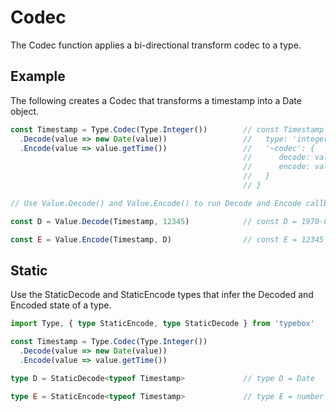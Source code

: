# Codec

The Codec function applies a bi-directional transform codec to a type.

## Example

The following creates a Codec that transforms a timestamp into a Date object.

```typescript
const Timestamp = Type.Codec(Type.Integer())        // const Timestamp = {
  .Decode(value => new Date(value))                 //   type: 'integer',
  .Encode(value => value.getTime())                 //   '~codec': {
                                                    //      decode: value => new Date(), 
                                                    //      encode: value => value.getTime()
                                                    //   }
                                                    // } 

// Use Value.Decode() and Value.Encode() to run Decode and Encode callbacks.

const D = Value.Decode(Timestamp, 12345)            // const D = 1970-01-01T00:00:12.345Z

const E = Value.Encode(Timestamp, D)                // const E = 12345
```

## Static

Use the StaticDecode and StaticEncode types that infer the Decoded and Encoded state of a type.

```typescript
import Type, { type StaticEncode, type StaticDecode } from 'typebox'

const Timestamp = Type.Codec(Type.Integer())
  .Decode(value => new Date(value))
  .Encode(value => value.getTime())

type D = StaticDecode<typeof Timestamp>             // type D = Date

type E = StaticEncode<typeof Timestamp>             // type E = number
```